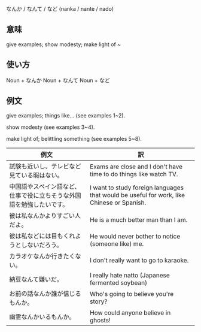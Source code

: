 なんか / なんて / など (nanka / nante / nado)

## 意味
give examples; show modesty; make light of ~

## 使い方

Noun	+   なんか
Noun	+   なんて
Noun	+   など

## 例文

give examples; things like… (see examples 1~2).

show modesty (see examples 3~4).

make light of; belittling something (see examples 5~8).

|例文|訳|
| --- | --- |
|試験も近いし、テレビなど見ている暇はない。|Exams are close and I don't have time to do things like watch TV.|
|中国語やスペイン語など、仕事で役に立ちそうな外国語を勉強したいです。|I want to study foreign languages that would be useful for work, like Chinese or Spanish.|
|彼は私なんかよりすごい人だよ。|He is a much better man than I am.|
|彼は私などには目もくれようとしないだろう。|He would never bother to notice (someone like) me.|
|カラオケなんか行きたくない。|I don't really want to go to karaoke.|
|納豆なんて嫌いだ。|I really hate natto (Japanese fermented soybean)|
|お前の話なんか誰が信じるもんか。|Who's going to believe you're story?|
|幽霊なんかいるもんか。|How could anyone believe in ghosts!|